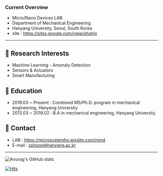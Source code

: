 ### Current Overview
- Micro/Nano Devices LAB
- Department of Mechanical Engineering
- Hanyang University, Seoul, South Korea
- site : https://sites.google.com/view/shshin

-------------------
## 🔭 Research Interests
* Machine Learning - Anomaly Detection
* Sensors & Actuators
* Smart Manufacturing

## 🌱 Education
* 2019.03 ~ Present : Combined MS/Ph.D. program in mechanical engineering, Hanyang University
* 2013.03 ~ 2019.02 : B.A in mechanical engineering, Hanyang University

## 👯 Contact
* LAB : https://microsystemhy.wixsite.com/mind
* E-mail : sshoon@hanyang.ac.kr
-------------------

![Anurag's GitHub stats](https://github-readme-stats.vercel.app/api?username=cosshoon&show_icons=true&theme=tokyonight)


[![Hits](https://hits.seeyoufarm.com/api/count/incr/badge.svg?url=https%3A%2F%2Fgithub.com%2Fcosshoon&count_bg=%2379C83D&title_bg=%23555555&icon=&icon_color=%23E7E7E7&title=hits&edge_flat=false)](https://hits.seeyoufarm.com)

<!--
**cosshoon/cosshoon** is a ✨ _special_ ✨ repository because its `README.md` (this file) appears on your GitHub profile.

